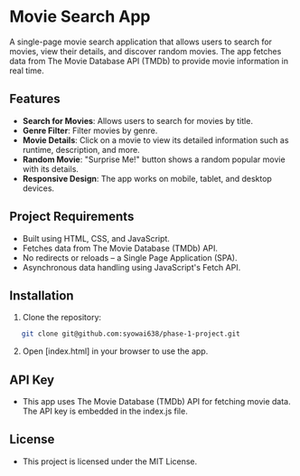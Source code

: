 # Movie Search App

A single-page movie search application that allows users to search for movies, view their details, and discover random movies. The app fetches data from The Movie Database API (TMDb) to provide movie information in real time.

## Features
- **Search for Movies**: Allows users to search for movies by title.
- **Genre Filter**: Filter movies by genre.
- **Movie Details**: Click on a movie to view its detailed information such as runtime, description, and more.
- **Random Movie**: "Surprise Me!" button shows a random popular movie with its details.
- **Responsive Design**: The app works on mobile, tablet, and desktop devices.

## Project Requirements
- Built using HTML, CSS, and JavaScript.
- Fetches data from The Movie Database (TMDb) API.
- No redirects or reloads – a Single Page Application (SPA).
- Asynchronous data handling using JavaScript's Fetch API.

## Installation

1. Clone the repository:
```bash
   git clone git@github.com:syowai638/phase-1-project.git
```

2. Open [index.html] in your browser to use the app.

## API Key
- This app uses The Movie Database (TMDb) API for fetching movie data. The API key is embedded in the index.js file.

## License
- This project is licensed under the MIT License.


